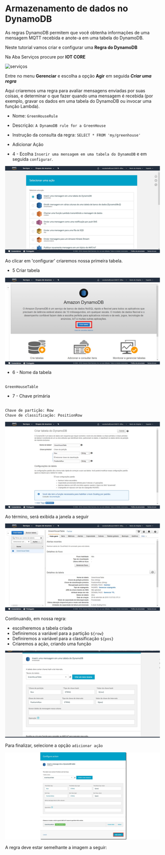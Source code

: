 # Armazenamento de dados no DynamoDB

As regras DynamoDB permitem que você obtenha informações de uma mensagem MQTT recebida e anote-a em uma tabela do DynamoDB.

Neste tutorial vamos criar e configurar uma **Regra do DynamoDB** 

Na Aba Serviços procure por **IOT CORE**

![serviços](https://github.com/FelipeNasci/AWSTutorials/blob/master/Registro%20do%20Device%20(Thing)/img/servicos.jpg?raw=true)

Entre no menu **Gerenciar** e escolha a opção **Agir** em seguida _**Criar uma regra**_

Aqui criaremos uma regra para avaliar mensagens enviadas por suas coisas, e determinar o que fazer quando uma mensagem é recebida (por exemplo, gravar os dados em uma tabela do DynamoDB ou invocar uma função Lambda).


* Nome: `GreenHouseRule`

* Descrição: `A DynamoDB rule for a GreenHouse`

* Instrução da consulta da regra: `SELECT * FROM 'my/greenhouse'`

* Adicionar Ação

* 4 - Ecolha `Inserir uma mensagem em uma tabela do DynamoDB` e em seguida `configurar`.

![acao](https://github.com/FelipeNasci/AWSTutorials/blob/master/DynamoDB/img/inserirMenssagem.JPG?raw=true)

Ao clicar em 'configurar' criaremos nossa primeira tabela.

* 5 Criar tabela

![inicioCriarTabela](https://github.com/FelipeNasci/AWSTutorials/blob/master/DynamoDB/img/criarTabela.JPG?raw=true)

* 6 - Nome da tabela

```

GreenHouseTable

```

* 7 - Chave primária

```

Chave de partição: Row
Chave de classificação: PositionRow

```
![defTabela](https://github.com/FelipeNasci/AWSTutorials/blob/master/DynamoDB/img/DefinicaoTabela.JPG?raw=true)

Ao término, será exibida a janela a seguir

![tabela](https://github.com/FelipeNasci/AWSTutorials/blob/master/DynamoDB/img/TabelaCriada.JPG?raw=true)

Continuando, em nossa regra:

 - escolheremos a tabela criada
 - Definiremos a variável para a partição `${row}`
 - Definiremos a variável para a classificação `${pos}`
 - Criaremos a ação, criando uma função

![table](https://github.com/FelipeNasci/AWSTutorials/blob/master/DynamoDB/img/aposCriarTabela.JPG?raw=true)

Para finalizar, selecione a opção `adicionar ação`

![ok](https://github.com/FelipeNasci/AWSTutorials/blob/master/DynamoDB/img/ok.JPG?raw=true)

A regra deve estar semelhante a imagem a seguir:

![]()
